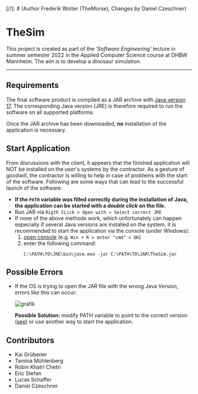 [//]: # (Author Frederik Wolter (TheMorse), Changes by Daniel Czeschner)

# TheSim

This project is created as part of the _'Software Engineering'_ lecture in summer semester 2022 in the Applied Computer
Science course at DHBW Mannheim. The aim is to develop a dinosaur simulation.

---

## Requirements

The final software product is compiled as a JAR archive with
[Java version 17](https://www.oracle.com/java/technologies/javase/jdk17-archive-downloads.html). The corresponding Java
version (JRE) is therefore required to run the software on all supported platforms.

Once the JAR archive has been downloaded, __no__ installation of the application is necessary.

## Start Application

From discussions with the client, it appears that the finished application will NOT be installed on the user's systems
by the contractor. As a gesture of goodwill, the contractor is willing to help in case of problems with the start of the
software. Following are some ways that can lead to the successful launch of the software:

- **If the `PATH` variable was filled correctly during the installation of Java, the application can be started with a
  _double click_ on the file.**
- Run JAR via `Rigth CLick > Open with > Select correct JRE`
- If none of the above methods work, which unfortunately can happen especially if several Java versions are installed on
  the system, it is recommended to start the application via the console (under Windows):
    1. [open console](https://www.howtogeek.com/235101/10-ways-to-open-the-command-prompt-in-windows-10/)
       (e.g. `Win + R > enter "cmd" > OK`)
    2. enter the following command:
       ```
       C:\PATH\TO\JRE\bin\java.exe -jar C:\PATH\TO\JAR\TheSim.jar
       ```

## Possible Errors

- If the OS is trying to open the JAR file with the wrong Java Version, errors like this can occur:

  ![grafik](https://user-images.githubusercontent.com/35914049/145673566-65f11bf2-6d52-4e5f-b6af-0a9e1f2e1ef6.png)

  **Possible Solution:** modify PATH variable to point to the correct
  version ([see](https://www.java.com/en/download/help/path.html)) or use another way to start the application.


## Contributors

- Kai Grübener
- Tamina Mühlenberg
- Robin Khatri Chetri
- Eric Stefan
- Lucas Schaffer
- Daniel Czeschner
